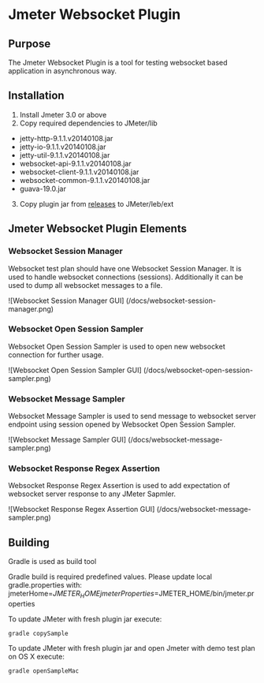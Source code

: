 # Jmeter Websocket Plugin

## Purpose

The Jmeter Websocket Plugin is a tool for testing websocket based application in asynchronous way.

## Installation

1. Install Jmeter 3.0 or above  
2. Copy required dependencies to JMeter/lib
  * jetty-http-9.1.1.v20140108.jar
  * jetty-io-9.1.1.v20140108.jar
  * jetty-util-9.1.1.v20140108.jar
  * websocket-api-9.1.1.v20140108.jar
  * websocket-client-9.1.1.v20140108.jar
  * websocket-common-9.1.1.v20140108.jar
  * guava-19.0.jar
3. Copy plugin jar from [releases](https://github.com/huzaus/jmeter-websocket-plugin/releases/latest) to JMeter/leb/ext


## Jmeter Websocket Plugin Elements

### Websocket Session Manager

Websocket test plan should have one Websocket Session Manager.  It is used to handle websocket connections (sessions). 
Additionally it can be used to dump all websocket messages to a file.

![Websocket Session Manager GUI] (/docs/websocket-session-manager.png)


### Websocket Open Session Sampler

Websocket Open Session Sampler is used to open new websocket connection for further usage.

![Websocket Open Session Sampler GUI] (/docs/websocket-open-session-sampler.png)

### Websocket Message Sampler

Websocket Message Sampler is used to send message to websocket server endpoint using session opened by Websocket Open Session Sampler.

![Websocket Message Sampler GUI] (/docs/websocket-message-sampler.png)

### Websocket Response Regex Assertion

Websocket Response Regex Assertion is used to add expectation of websocket server response to any JMeter Sapmler.

![Websocket Response Regex Assertion GUI] (/docs/websocket-message-sampler.png)

## Building

Gradle is used as build tool

Gradle build is required predefined values. Please update local gradle.properties with:
jmeterHome=$JMETER_HOME
jmeterProperties=$JMETER_HOME/bin/jmeter.properties
 
To update JMeter with fresh plugin jar execute:

    gradle copySample
    
To update JMeter with fresh plugin jar and open Jmeter with demo test plan on OS X execute:

    gradle openSampleMac
